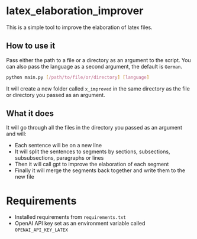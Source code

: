 # latex_elaboration_improver

This is a simple tool to improve the elaboration of latex files.

## How to use it
Pass either the path to a file or a directory as an argument to the script.
You can also pass the language as a second argument, the default is `German`.


```bash
python main.py [/path/to/file/or/directory] [language]
```

It will create a new folder called `x_improved` in the same directory as the file or directory you passed as an argument.

## What it does
It will go through all the files in the directory you passed as an argument and will:
- Each sentence will be on a new line
- It will split the sentences to segments by sections, subsections, subsubsections, paragraphs or lines
- Then it will call gpt to improve the elaboration of each segment
- Finally it will merge the segments back together and write them to the new file

# Requirements
- Installed requirements from `requirements.txt`
- OpenAI API key set as an environment variable called `OPENAI_API_KEY_LATEX`
